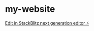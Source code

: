 # my-website

[Edit in StackBlitz next generation editor ⚡️](https://stackblitz.com/~/github.com/captaindeadpool53/my-website)